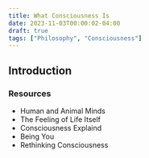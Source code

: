 ```yaml
---
title: What Consciousness Is
date: 2023-11-03T00:00:02-04:00
draft: true
tags: ["Philosophy", "Consciousness"]
---
```


## Introduction

### Resources
- Human and Animal Minds
- The Feeling of Life Itself
- Consciousness Explaind
- Being You
- Rethinking Consciousness

